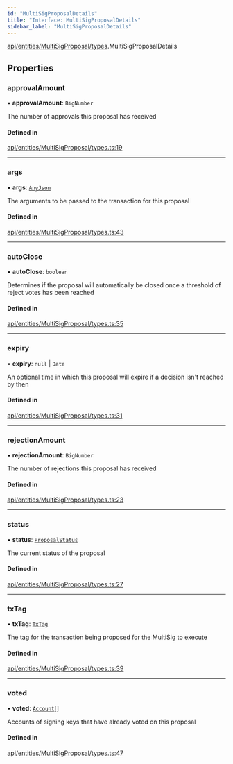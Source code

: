 ```yaml
---
id: "MultiSigProposalDetails"
title: "Interface: MultiSigProposalDetails"
sidebar_label: "MultiSigProposalDetails"
---
```


[api/entities/MultiSigProposal/types](../../../../../../modules/API/Entities/MultiSigProposal/Types/Types.md).MultiSigProposalDetails

## Properties

### approvalAmount

• **approvalAmount**: `BigNumber`

The number of approvals this proposal has received

#### Defined in

[api/entities/MultiSigProposal/types.ts:19](https://github.com/PolymeshAssociation/polymesh-sdk/blob/2c78f6c34/src/api/entities/MultiSigProposal/types.ts#L19)

___

### args

• **args**: [`AnyJson`](../../../../../../modules/Types/Types.md#anyjson)

The arguments to be passed to the transaction for this proposal

#### Defined in

[api/entities/MultiSigProposal/types.ts:43](https://github.com/PolymeshAssociation/polymesh-sdk/blob/2c78f6c34/src/api/entities/MultiSigProposal/types.ts#L43)

___

### autoClose

• **autoClose**: `boolean`

Determines if the proposal will automatically be closed once a threshold of reject votes has been reached

#### Defined in

[api/entities/MultiSigProposal/types.ts:35](https://github.com/PolymeshAssociation/polymesh-sdk/blob/2c78f6c34/src/api/entities/MultiSigProposal/types.ts#L35)

___

### expiry

• **expiry**: ``null`` \| `Date`

An optional time in which this proposal will expire if a decision isn't reached by then

#### Defined in

[api/entities/MultiSigProposal/types.ts:31](https://github.com/PolymeshAssociation/polymesh-sdk/blob/2c78f6c34/src/api/entities/MultiSigProposal/types.ts#L31)

___

### rejectionAmount

• **rejectionAmount**: `BigNumber`

The number of rejections this proposal has received

#### Defined in

[api/entities/MultiSigProposal/types.ts:23](https://github.com/PolymeshAssociation/polymesh-sdk/blob/2c78f6c34/src/api/entities/MultiSigProposal/types.ts#L23)

___

### status

• **status**: [`ProposalStatus`](../../../../../../enums/API/Entities/MultiSigProposal/Types/ProposalStatus/ProposalStatus.md)

The current status of the proposal

#### Defined in

[api/entities/MultiSigProposal/types.ts:27](https://github.com/PolymeshAssociation/polymesh-sdk/blob/2c78f6c34/src/api/entities/MultiSigProposal/types.ts#L27)

___

### txTag

• **txTag**: [`TxTag`](../../../../../../modules/Generated/Types/Types.md#txtag)

The tag for the transaction being proposed for the MultiSig to execute

#### Defined in

[api/entities/MultiSigProposal/types.ts:39](https://github.com/PolymeshAssociation/polymesh-sdk/blob/2c78f6c34/src/api/entities/MultiSigProposal/types.ts#L39)

___

### voted

• **voted**: [`Account`](../../../../../../classes/API/Entities/Account/Account.md)[]

Accounts of signing keys that have already voted on this proposal

#### Defined in

[api/entities/MultiSigProposal/types.ts:47](https://github.com/PolymeshAssociation/polymesh-sdk/blob/2c78f6c34/src/api/entities/MultiSigProposal/types.ts#L47)
